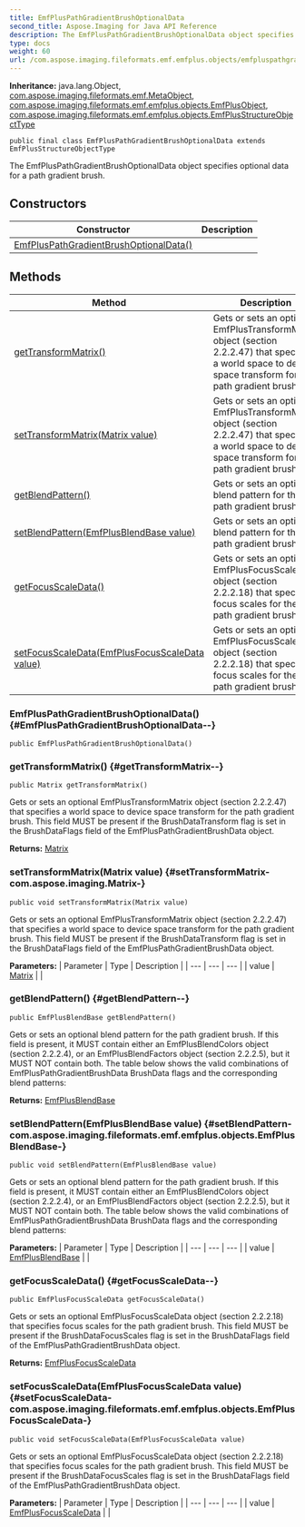 ```yaml
---
title: EmfPlusPathGradientBrushOptionalData
second_title: Aspose.Imaging for Java API Reference
description: The EmfPlusPathGradientBrushOptionalData object specifies optional data for a path gradient brush.
type: docs
weight: 60
url: /com.aspose.imaging.fileformats.emf.emfplus.objects/emfpluspathgradientbrushoptionaldata/
---
```

**Inheritance:**
java.lang.Object, [com.aspose.imaging.fileformats.emf.MetaObject](../../com.aspose.imaging.fileformats.emf/metaobject), [com.aspose.imaging.fileformats.emf.emfplus.objects.EmfPlusObject](../../com.aspose.imaging.fileformats.emf.emfplus.objects/emfplusobject), [com.aspose.imaging.fileformats.emf.emfplus.objects.EmfPlusStructureObjectType](../../com.aspose.imaging.fileformats.emf.emfplus.objects/emfplusstructureobjecttype)
```
public final class EmfPlusPathGradientBrushOptionalData extends EmfPlusStructureObjectType
```

The EmfPlusPathGradientBrushOptionalData object specifies optional data for a path gradient brush.
## Constructors

| Constructor | Description |
| --- | --- |
| [EmfPlusPathGradientBrushOptionalData()](#EmfPlusPathGradientBrushOptionalData--) |  |
## Methods

| Method | Description |
| --- | --- |
| [getTransformMatrix()](#getTransformMatrix--) | Gets or sets an optional EmfPlusTransformMatrix object (section 2.2.2.47) that specifies a world space to device space transform for the path gradient brush. |
| [setTransformMatrix(Matrix value)](#setTransformMatrix-com.aspose.imaging.Matrix-) | Gets or sets an optional EmfPlusTransformMatrix object (section 2.2.2.47) that specifies a world space to device space transform for the path gradient brush. |
| [getBlendPattern()](#getBlendPattern--) | Gets or sets an optional blend pattern for the path gradient brush. |
| [setBlendPattern(EmfPlusBlendBase value)](#setBlendPattern-com.aspose.imaging.fileformats.emf.emfplus.objects.EmfPlusBlendBase-) | Gets or sets an optional blend pattern for the path gradient brush. |
| [getFocusScaleData()](#getFocusScaleData--) | Gets or sets an optional EmfPlusFocusScaleData object (section 2.2.2.18) that specifies focus scales for the path gradient brush. |
| [setFocusScaleData(EmfPlusFocusScaleData value)](#setFocusScaleData-com.aspose.imaging.fileformats.emf.emfplus.objects.EmfPlusFocusScaleData-) | Gets or sets an optional EmfPlusFocusScaleData object (section 2.2.2.18) that specifies focus scales for the path gradient brush. |
### EmfPlusPathGradientBrushOptionalData() {#EmfPlusPathGradientBrushOptionalData--}
```
public EmfPlusPathGradientBrushOptionalData()
```


### getTransformMatrix() {#getTransformMatrix--}
```
public Matrix getTransformMatrix()
```


Gets or sets an optional EmfPlusTransformMatrix object (section 2.2.2.47) that specifies a world space to device space transform for the path gradient brush. This field MUST be present if the BrushDataTransform flag is set in the BrushDataFlags field of the EmfPlusPathGradientBrushData object.

**Returns:**
[Matrix](../../com.aspose.imaging/matrix)
### setTransformMatrix(Matrix value) {#setTransformMatrix-com.aspose.imaging.Matrix-}
```
public void setTransformMatrix(Matrix value)
```


Gets or sets an optional EmfPlusTransformMatrix object (section 2.2.2.47) that specifies a world space to device space transform for the path gradient brush. This field MUST be present if the BrushDataTransform flag is set in the BrushDataFlags field of the EmfPlusPathGradientBrushData object.

**Parameters:**
| Parameter | Type | Description |
| --- | --- | --- |
| value | [Matrix](../../com.aspose.imaging/matrix) |  |

### getBlendPattern() {#getBlendPattern--}
```
public EmfPlusBlendBase getBlendPattern()
```


Gets or sets an optional blend pattern for the path gradient brush. If this field is present, it MUST contain either an EmfPlusBlendColors object (section 2.2.2.4), or an EmfPlusBlendFactors object (section 2.2.2.5), but it MUST NOT contain both. The table below shows the valid combinations of EmfPlusPathGradientBrushData BrushData flags and the corresponding blend patterns:

**Returns:**
[EmfPlusBlendBase](../../com.aspose.imaging.fileformats.emf.emfplus.objects/emfplusblendbase)
### setBlendPattern(EmfPlusBlendBase value) {#setBlendPattern-com.aspose.imaging.fileformats.emf.emfplus.objects.EmfPlusBlendBase-}
```
public void setBlendPattern(EmfPlusBlendBase value)
```


Gets or sets an optional blend pattern for the path gradient brush. If this field is present, it MUST contain either an EmfPlusBlendColors object (section 2.2.2.4), or an EmfPlusBlendFactors object (section 2.2.2.5), but it MUST NOT contain both. The table below shows the valid combinations of EmfPlusPathGradientBrushData BrushData flags and the corresponding blend patterns:

**Parameters:**
| Parameter | Type | Description |
| --- | --- | --- |
| value | [EmfPlusBlendBase](../../com.aspose.imaging.fileformats.emf.emfplus.objects/emfplusblendbase) |  |

### getFocusScaleData() {#getFocusScaleData--}
```
public EmfPlusFocusScaleData getFocusScaleData()
```


Gets or sets an optional EmfPlusFocusScaleData object (section 2.2.2.18) that specifies focus scales for the path gradient brush. This field MUST be present if the BrushDataFocusScales flag is set in the BrushDataFlags field of the EmfPlusPathGradientBrushData object.

**Returns:**
[EmfPlusFocusScaleData](../../com.aspose.imaging.fileformats.emf.emfplus.objects/emfplusfocusscaledata)
### setFocusScaleData(EmfPlusFocusScaleData value) {#setFocusScaleData-com.aspose.imaging.fileformats.emf.emfplus.objects.EmfPlusFocusScaleData-}
```
public void setFocusScaleData(EmfPlusFocusScaleData value)
```


Gets or sets an optional EmfPlusFocusScaleData object (section 2.2.2.18) that specifies focus scales for the path gradient brush. This field MUST be present if the BrushDataFocusScales flag is set in the BrushDataFlags field of the EmfPlusPathGradientBrushData object.

**Parameters:**
| Parameter | Type | Description |
| --- | --- | --- |
| value | [EmfPlusFocusScaleData](../../com.aspose.imaging.fileformats.emf.emfplus.objects/emfplusfocusscaledata) |  |

